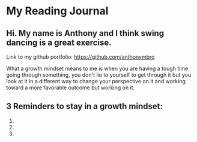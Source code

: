 # My Reading Journal

## Hi. My name is Anthony and I think swing dancing is a great exercise.

 Link to my github portfolio: https://github.com/anthonymbro
 
 What a growth mindset means to me is when you are having a tough time going through something, you don't lie to yourself to get through it but you look at it in a different way to change your perspective on it and working toward a more favorable outcome but working on it.
 
 ## 3 Reminders to stay in a growth mindset:
 
 1.
 2.
 3. 
